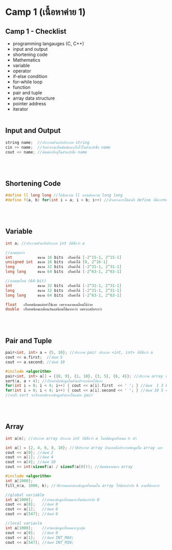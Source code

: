 # Camp 1 (เนื้อหาค่าย 1)
## Camp 1 - Checklist
  - programming langauges (C, C++)
  - input and output
  - shortening code
  - Mathematics
  - variable
  - operator
  - if-else condition
  - for-while loop
  - function
  - pair and tuple
  - array data structure
  - pointer address
  - iterator
<br></br>
## Input and Output
```cpp
string name;  //ประกาศตัวแปรประเภท string
cin >> name;  //รับค่าจากแป้นพิมพ์และเก็บไว้ในตัวแปรชื่อ name
cout << name; //พิมพ์ค่าที่อยู่ในตัวแปรชื่อ name
```
<br></br>
## Shortening Code
```cpp
#define ll long long //ให้ข้อความ ll แทนข้อความ long long
#define f(a, b) for(int i = a; i < b; i++) //ตัวอย่างการใช้คำสั่ง define ที่มีการรับค่าตัวแปร
```
<br></br>
## Variable
```cpp
int a; //ประกาศตัวแปรประเภท int ที่มีชื่อว่า a
```
```cpp
//คอมยุคเก่า
int           ขนาด 16 bits  เก็บค่าได้ [-2^15-1, 2^15-1]
unsigned int  ขนาด 16 bits  เก็บค่าได้ [0, 2^16-1]
long          ขนาด 32 bits  เก็บค่าได้ [-2^31-1, 2^31-1]
long long     ขนาด 64 bits  เก็บค่าได้ [-2^63-1, 2^63-1]
```
```cpp
//คอมยุคใหม่ (64-bit)
int           ขนาด 32 bits  เก็บค่าได้ [-2^31-1, 2^31-1]
long          ขนาด 32 bits  เก็บค่าได้ [-2^31-1, 2^31-1]
long long     ขนาด 64 bits  เก็บค่าได้ [-2^63-1, 2^63-1]
```
```cpp
float   เก็บทศนิยมแต่อย่าใช้เลย เพราะคลาดเคลื่อนได้ง่าย
double  เก็บทศนิยมเหมือนกันแต่นิยมใช้มากกว่า เพราะเสถียรกว่า
```
<br></br>
## Pair and Tuple
```cpp
pair<int, int> a = {5, 10}; //ประกาศ pair ประเภท <int, int> ที่มีชื่อว่า a
cout << a.first;  //พิมพ์ 5
cout << a.second; //พิมพ์ 10
```
```cpp
#include <algorithm>
pair<int, int> a[] = {{8, 9}, {1, 10}, {3, 5}, {6, 4}}; //ประกาศ array ประเภท pair<int, int> ที่มีชื่อว่า a
sort(a, a + 4); //เรียงลำดับข้อมูลในตัวแปรจากน้อยไปมาก
for(int i = 0; i < 4; i++) { cout << a[i].first  << ' '; } //พิมพ์  1 3 6 8
for(int i = 0; i < 4; i++) { cout << a[i].second << ' '; } //พิมพ์ 10 5 4 9
//คำสั่ง sort จะเรียงลำดับจากข้อมูลตัวแรกในแต่ละ pair
```
<br></br>
## Array
```cpp
int a[n]; //ประกาศ array ประเภท int ที่มีชื่อว่า a โดยมีข้อมูลทั้งหมด n ตัว
```
```cpp
int a[] = {2, 4, 6, 8, 10}; //วิธีประกาศ array อีกแบบคือประกาศข้อมูลใน array เลย
cout << a[0]; //พิมพ์ 2
cout << a[1]; //พิมพ์ 4
cout << a[4]; //พิมพ์ 10
cout << int(sizeof(a) / sizeof(a[0])); //พิมพ์ขนาดของ array
```
```cpp
#include <algorithm>
int a[1000];
fill_n(a, 1000, k); //วิธีกำหนดค่าของข้อมูลทั้งหมดใน array ให้มีค่าเท่ากับ k ตามที่ต้องการ
```
```cpp
//global variable
int a[1000];    //ค่าของข้อมูลทั้งหมดจะเริ่มต้นเท่ากับ 0
cout << a[0];   //พิมพ์ 0
cout << a[1];   //พิมพ์ 0
cout << a[547]; //พิมพ์ 0

//local variavle
int a[1000];    //ค่าของข้อมูลทั้งหมดจะถูกสุ่ม
cout << a[0];   //พิมพ์ 0
cout << a[1];   //พิมพ์ INT_MAX;
cout << a[547]; //พิมพ์ INT_MIN;
```
